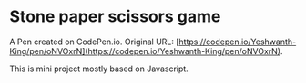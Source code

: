 # Stone paper scissors game

A Pen created on CodePen.io. Original URL: [https://codepen.io/Yeshwanth-King/pen/oNVOxrN](https://codepen.io/Yeshwanth-King/pen/oNVOxrN).

This is mini project mostly based on Javascript.
